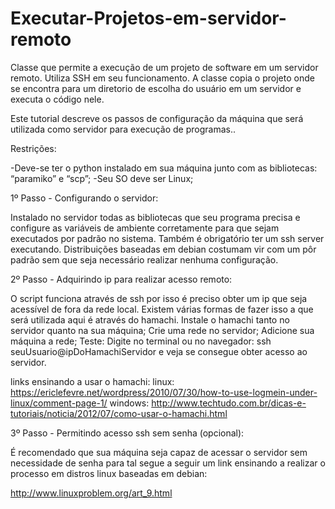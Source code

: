 # Executar-Projetos-em-servidor-remoto
Classe que permite a execução de um projeto de software em um servidor remoto. Utiliza SSH em seu funcionamento.
A classe copia o projeto onde se encontra para um diretorio de escolha do usuário em um servidor e executa o código nele.

Este tutorial descreve os passos de configuração da máquina que será utilizada como servidor para execução de programas..

Restrições:

  -Deve-se ter o python instalado em sua máquina junto com as bibliotecas: “paramiko” e “scp”; 
  -Seu SO deve ser Linux;

1º Passo - Configurando o servidor:

  Instalado no servidor todas as bibliotecas que seu programa precisa e configure as variáveis de ambiente corretamente para que sejam executados por padrão no sistema.
Também é obrigatório ter um ssh server executando. Distribuições baseadas em debian costumam vir com um pôr padrão sem que seja necessário realizar nenhuma configuração.

2º Passo - Adquirindo ip para realizar acesso remoto:

  O script funciona através de ssh por isso é preciso obter um ip que seja acessível de fora da rede local. Existem várias formas de fazer isso a que será utilizada aqui é através do hamachi.
Instale o hamachi tanto no servidor quanto na sua máquina;
Crie uma rede no servidor;
Adicione sua máquina a rede;
Teste: Digite no terminal ou no navegador: ssh seuUsuario@ipDoHamachiServidor e veja se consegue obter acesso ao servidor.

links ensinando a usar o hamachi:
linux: https://ericlefevre.net/wordpress/2010/07/30/how-to-use-logmein-under-linux/comment-page-1/
windows:  http://www.techtudo.com.br/dicas-e-tutoriais/noticia/2012/07/como-usar-o-hamachi.html

3º Passo - Permitindo acesso ssh sem senha (opcional):

  É recomendado que sua máquina seja capaz de acessar o servidor sem necessidade de senha para tal segue a seguir um link ensinando a realizar o processo em distros linux baseadas em debian:  

http://www.linuxproblem.org/art_9.html 



